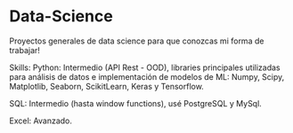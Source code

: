 # Data-Science
Proyectos generales de data science para que conozcas mi forma de trabajar!

Skills:
  Python: Intermedio (API Rest - OOD), libraries principales utilizadas para análisis de datos e implementación de modelos de ML: Numpy, Scipy, Matplotlib, Seaborn, ScikitLearn, Keras y Tensorflow.
  
  SQL: Intermedio (hasta window functions), usé PostgreSQL y MySql.
  
  Excel: Avanzado.
